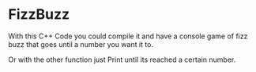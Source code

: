 # FizzBuzz

With this C++ Code you could compile it and have a console game of fizz buzz that goes until a number you want it to.

Or with the other function just Print until its reached a certain number.
